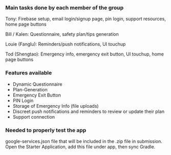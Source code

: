 ### Main tasks done by each member of the group ###
Tony: Firebase setup, email login/signup page, pin login, support resources, home page buttons

Bill / Kalen: Questionnaire, safety plan/tips generation

Louie (Fanglu): Reminders/push notifications, UI touchup

Tod (Shengtao): Emergency info, emergency exit button, UI touchup,  home page buttons

### Features available ###
- Dynamic Questionnaire
- Plan-Generation
- Emergency Exit Button
- PIN Login
- Storage of Emergency Info (file uploads)
- Discreet push notifications and reminders to review or update their plan
- Support connection

### Needed to properly test the app ### 

google-services.json file that will be included in the .zip file in submission. Open the Starter Application, add this file under app, then sync Gradle. 

